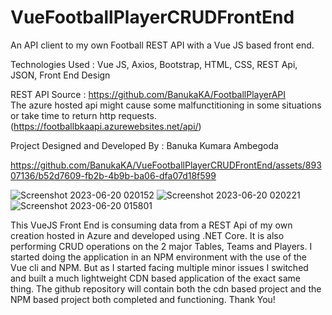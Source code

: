 # VueFootballPlayerCRUDFrontEnd
An API client to my own Football REST API with a Vue JS based front end.

Technologies Used : 
Vue JS,
Axios,
Bootstrap,
HTML, CSS,
REST Api,
JSON,
Front End Design

REST API Source : https://github.com/BanukaKA/FootballPlayerAPI                 
The azure hosted api might cause some malfunctitioning in some situations or take time to return http requests. (https://footballbkaapi.azurewebsites.net/api/)

Project Designed and Developed By : Banuka Kumara Ambegoda

https://github.com/BanukaKA/VueFootballPlayerCRUDFrontEnd/assets/89307136/b52d7609-fb2b-4b9b-ba06-dfa07d18f599



![Screenshot 2023-06-20 020152](https://github.com/BanukaKA/VueFootballPlayerCRUDFrontEnd/assets/89307136/1085a1f8-711e-4b41-91a7-41e7f9642585)
![Screenshot 2023-06-20 020221](https://github.com/BanukaKA/VueFootballPlayerCRUDFrontEnd/assets/89307136/4b2b6515-dba1-4cb9-9d38-61c263c9ac84)
![Screenshot 2023-06-20 015801](https://github.com/BanukaKA/VueFootballPlayerCRUDFrontEnd/assets/89307136/891650ab-a13b-4a93-b74b-3958bec805b5)

This VueJS Front End is consuming data from a REST Api of my own creation hosted in Azure
        and developed using .NET Core. It is also performing CRUD operations on the 2 major Tables, Teams and Players. I started doing the application in an NPM environment with the use of the Vue cli and NPM.
        But as I started facing multiple minor issues I switched and built a much lightweight CDN based application of the exact same thing. The github repository will contain both the cdn based project and the NPM based project both completed and functioning. 
        Thank You!
